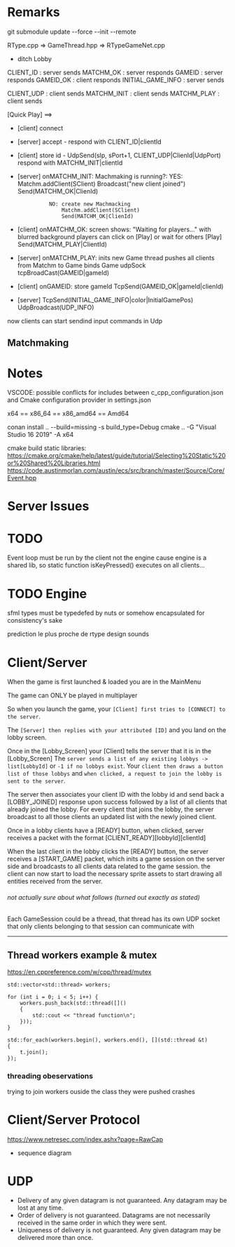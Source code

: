 # Remarks
git submodule update --force --init --remote



RType.cpp => GameThread.hpp => RTypeGameNet.cpp

- ditch Lobby

CLIENT_ID       : server sends
MATCHM_OK       : server responds
GAMEID          : server responds
GAMEID_OK       : client responds
INITIAL_GAME_INFO : server sends

CLIENT_UDP      : client sends
MATCHM_INIT     : client sends
MATCHM_PLAY     : client sends

[Quick Play] ==>
- [client] connect

- [server]  accept - respond with CLIENT_ID|clientId

- [client]  store id -
            UdpSend(sIp, sPort+1, CLIENT_UDP|ClienId|UdpPort)
            respond with MATCHM_INIT|clientId

- [server]  onMATCHM_INIT:
            Machmaking is running?:
                YES: Matchm.addClient(SClient)
                    Broadcast("new client joined")
                    Send(MATCHM_OK|ClienId)

                NO: create new Machmacking
                    Matchm.addClient(SClient)
                    Send(MATCHM_OK|ClienId)

- [client]  onMATCHM_OK:
            screen shows: "Waiting for players..."
            with blurred background
            players can click on [Play] or wait for others
                [Play] Send(MATCHM_PLAY|ClientId)

- [server]  onMATCHM_PLAY: inits new Game thread
            pushes all clients from Matchm to Game
            binds Game udpSock
            tcpBroadCast(GAMEID|gameId)

- [client]  onGAMEID:
            store gameId
            TcpSend(GAMEID_OK|gameId|clienId)

- [server] TcpSend(INITIAL_GAME_INFO|color|InitialGamePos)
           UdpBroadcast(UDP_INFO)

now clients can start sendind input commands in Udp

## Matchmaking

# Notes
VSCODE: possible conflicts for includes between c_cpp_configuration.json
and Cmake configuration provider in settings.json

x64 == x86_64 == x86_amd64 == Amd64


conan install .. --build=missing -s build_type=Debug
cmake .. -G "Visual Studio 16 2019" -A x64


cmake build static libraries:
https://cmake.org/cmake/help/latest/guide/tutorial/Selecting%20Static%20or%20Shared%20Libraries.html
https://code.austinmorlan.com/austin/ecs/src/branch/master/Source/Core/Event.hpp



# Server Issues

# TODO
Event loop must be run by the client
not the engine
cause engine is a shared lib, so static function isKeyPressed() executes on all clients...


# TODO Engine
sfml types must be typedefed by nuts or somehow encapsulated for consistency's sake

prediction
le plus proche de rtype
design
sounds

# Client/Server

When the game is first launched & loaded you are in the MainMenu

The game can ONLY be played in multiplayer

So when you launch the game, your `[Client] first tries to [CONNECT] to the server`.

The `[Server] then replies with your attributed [ID]` and you land on the lobby screen.

Once in the [Lobby_Screen] your [Client] tells the server that it is in the [Lobby_Screen]
The `server sends a list of any existing lobbys -> list[LobbyId]` or `-1 if no lobbys exist`.
Your `client then draws a button list of those lobbys` and `when clicked, a request to join the lobby is sent to the server`.

The server then associates your client ID with the lobby id and send back a [LOBBY_JOINED] response upon success followed by a list of all clients that already joined the lobby. For every client that joins the lobby, the server broadcast to all those clients an updated list with the newly joined client.

Once in a lobby clients have a [READY] button, when clicked, server receives a packet with the format [CLIENT_READY][lobbyId][clientId]

When the last client in the lobby clicks the [READY] button, the server receives a [START_GAME] packet, which inits a game session on the server side and broadcasts to all clients data related to the game session. the client can now start to load the necessary sprite assets to start drawing all entities received from the server.

###### not actually sure about what follows (turned out exactly as stated)
Each GameSession could be a thread, that thread has its own UDP socket that only clients belonging to that session can communicate with


---
## Thread workers example & mutex
https://en.cppreference.com/w/cpp/thread/mutex

    std::vector<std::thread> workers;

    for (int i = 0; i < 5; i++) {
        workers.push_back(std::thread([]()
        {
            std::cout << "thread function\n";
        }));
    }

    std::for_each(workers.begin(), workers.end(), [](std::thread &t)
    {
        t.join();
    });

### threading obeservations
trying to join workers ouside the class they were pushed
crashes


# Client/Server Protocol
https://www.netresec.com/index.ashx?page=RawCap

- sequence diagram

# UDP
- Delivery of any given datagram is not guaranteed. Any datagram may be lost at any time.
- Order of delivery is not guaranteed. Datagrams are not necessarily received in the same order in which they were sent.
- Uniqueness of delivery is not guaranteed. Any given datagram may be delivered more than once.